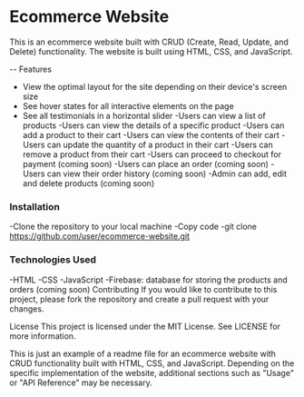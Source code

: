 ### <h1>Ecommerce Website</h1>
This is an ecommerce website built with CRUD (Create, Read, Update, and Delete) functionality. The website is built using HTML, CSS, and JavaScript.

-- Features
  - View the optimal layout for the site depending on their device's screen size
- See hover states for all interactive elements on the page
- See all testimonials in a horizontal slider
  -Users can view a list of products
  -Users can view the details of a specific product
  -Users can add a product to their cart
  -Users can view the contents of their cart
  -Users can update the quantity of a product in their cart
  -Users can remove a product from their cart
  -Users can proceed to checkout for payment (coming soon)
  -Users can place an order (coming soon)
  -Users can view their order history (coming soon)
  -Admin can add, edit and delete products (coming soon)


### Installation
  -Clone the repository to your local machine
  -Copy code
  -git clone https://github.com/user/ecommerce-website.git


### Technologies Used
  -HTML
  -CSS
  -JavaScript
  -Firebase: database for storing the products and orders (coming soon)
Contributing
If you would like to contribute to this project, please fork the repository and create a pull request with your changes.

License
This project is licensed under the MIT License. See LICENSE for more information.

This is just an example of a readme file for an ecommerce website with CRUD functionality built with HTML, CSS, and JavaScript. Depending on the specific implementation of the website, additional sections such as "Usage" or "API Reference" may be necessary.
